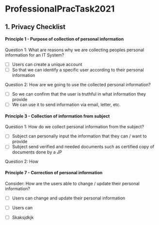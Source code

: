 # ProfessionalPracTask2021

## 1. Privacy Checklist
#### Principle 1 - Purpose of collection of personal information

Question 1: What are reasons why we are collecting peoples personal information for an IT System?
- [ ] Users can create a unique account
- [ ] So that we can identify a specific user according to their personal information

Question 2: How are we going to use the collected personal information?
- [ ] So we can confirm that the user is truthful in what information they provide
- [ ] We can use it to send information via email, letter, etc.

#### Principle 3 - Collection of information from subject

Question 1: How do we collect personal information from the subject?
- [ ] Subject can personally input the information that they can / want to provide
- [ ] Subject send verified and needed documents such as certified copy of documents done by a JP

Question 2: How 

#### Principle 7 - Correction of personal information

Consider: How are the users able to change / update their personal information?
- [ ] Users can change and update their personal information
- [ ] Users can 

- [ ] Skaksjdkjk
